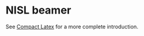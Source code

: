 # NISL beamer
See [Compact Latex](https://github.com/WillJardee/compact_latex) for a more complete introduction.
